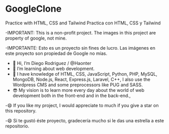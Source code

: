 # GoogleClone
Practice with HTML, CSS and Tailwind
Practica con HTML, CSS y Tailwind

-IMPORTANT:
This is a non-profit project. 
The images in this project are property of google, not mine.

-IMPORTANTE:
Esto es un proyecto sin fines de lucro.
Las imágenes en este proyecto son propiedad de Google no mías.

- 👋 Hi, I’m Diego Rodriguez / @Haonter
- 👀 I’m learning about web development.
- 🧠 I have knowledge of HTML, CSS, JavaScript, Python, PHP, MySQL, MongoDB, Node.js, React, Express.js, Laravel, C++, I also use the Wordpress CMS and some preprocessors like PUG and SASS.
- 😎 My vision is to learn more every day about the world of web development both in the front-end and in the back-end.,

-😄 If you like my project, I would appreciate to much if you give a star on this repository.

-😄 Si te gustó éste proyecto, gradecería mucho si le das una estrella a este repositorio.
